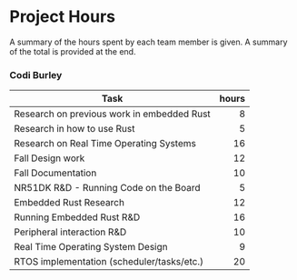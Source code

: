 # Project Hours
A summary of the hours spent by each team member is given. A summary of the total is provided at the end.

### Codi Burley

| Task                                     | hours |
|------------------------------------------| -----:|
|Research on previous work in embedded Rust|   8   |
|Research in how to use Rust               |   5   |
|Research on Real Time Operating Systems   |   16  |
|Fall Design work                          |   12  |
|Fall Documentation                        |   10  |
|NR51DK R&D - Running Code on the Board    |   5   |
|Embedded Rust Research                    |   12  |
|Running Embedded Rust R&D                 |   16  |
|Peripheral interaction R&D                |   10  |
|Real Time Operating System Design         |   9   |
|RTOS implementation (scheduler/tasks/etc.)|   20  |
